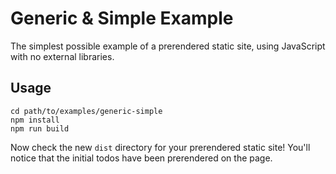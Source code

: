 # Generic & Simple Example

The simplest possible example of a prerendered static site, using JavaScript with no external libraries.

## Usage

```
cd path/to/examples/generic-simple
npm install
npm run build
```

Now check the new `dist` directory for your prerendered static site! You'll notice that the initial todos have been prerendered on the page.
